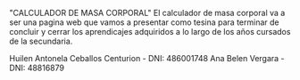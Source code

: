 "CALCULADOR DE MASA CORPORAL"
El calculador de masa corporal va a ser una pagina web que vamos a presentar como tesina para terminar de concluir y cerrar los aprendicajes adquiridos a lo largo de los años cursados  de la secundaria. 

Huilen Antonela Ceballos Centurion - DNI: 486001748
Ana Belen Vergara - DNI: 48816879
